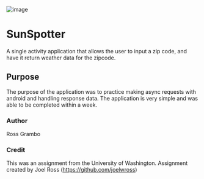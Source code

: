 ![image](https://s18.postimg.org/qgmc7g155/sunspotter.png)

# SunSpotter
A single activity application that allows the user to input a zip code, and have it return weather data for the zipcode.

## Purpose
The purpose of the application was to practice making async requests with android and handling response data. The application is very simple and was able to be completed within a week.

### Author
Ross Grambo

### Credit
This was an assignment from the University of Washington.
Assignment created by Joel Ross (https://github.com/joelwross)
